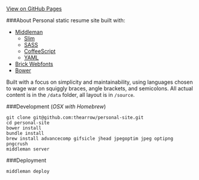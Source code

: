 [View on GitHub Pages](http://thearrow.github.io/personal-site)

###About
Personal static resume site built with:
- [Middleman](http://middlemanapp.com/)
    - [Slim](http://slim-lang.com/)
    - [SASS](http://sass-lang.com/)
    - [CoffeeScript](http://coffeescript.org/)
    - [YAML](http://www.yaml.org/)
- [Brick Webfonts](http://brick.im/)
- [Bower](http://bower.io/)

Built with a focus on simplicity and maintainability, using languages chosen to wage war
on squiggly braces, angle brackets, and semicolons.
All actual content is in the `/data` folder, all layout is in `/source`.

###Development
(*OSX with Homebrew*)
```
git clone git@github.com:thearrow/personal-site.git
cd personal-site
bower install
bundle install
brew install advancecomp gifsicle jhead jpegoptim jpeg optipng pngcrush
middleman server
```

###Deployment
```
middleman deploy
```